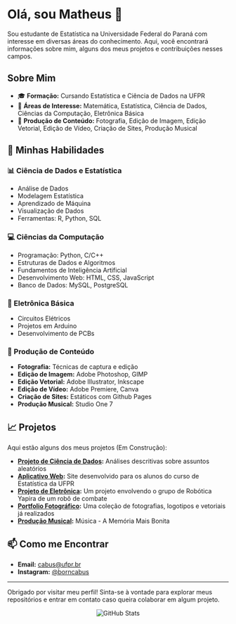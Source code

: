 # Olá, sou Matheus 👋

Sou estudante de Estatística na Universidade Federal do Paraná com interesse em diversas áreas do conhecimento. Aqui, você encontrará informações sobre mim, alguns dos meus projetos e contribuições nesses campos.

## Sobre Mim

- 🎓 **Formação:** Cursando Estatística e Ciência de Dados na UFPR
- 🔢 **Áreas de Interesse:** Matemática, Estatística, Ciência de Dados, Ciências da Computação, Eletrônica Básica
- 🎨 **Produção de Conteúdo:** Fotografia, Edição de Imagem, Edição Vetorial, Edição de Vídeo, Criação de Sites, Produção Musical

## 🚀 Minhas Habilidades

### 📊 Ciência de Dados e Estatística
- Análise de Dados
- Modelagem Estatística
- Aprendizado de Máquina
- Visualização de Dados
- Ferramentas: R, Python, SQL

### 💻 Ciências da Computação
- Programação: Python, C/C++
- Estruturas de Dados e Algoritmos
- Fundamentos de Inteligência Artificial
- Desenvolvimento Web: HTML, CSS, JavaScript
- Banco de Dados: MySQL, PostgreSQL

### 🔧 Eletrônica Básica
- Circuitos Elétricos
- Projetos em Arduino
- Desenvolvimento de PCBs

### 🎨 Produção de Conteúdo
- **Fotografia:** Técnicas de captura e edição
- **Edição de Imagem:** Adobe Photoshop, GIMP
- **Edição Vetorial:** Adobe Illustrator, Inkscape
- **Edição de Vídeo:** Adobe Premiere, Canva
- **Criação de Sites:** Estáticos com Github Pages
- **Produção Musical:** Studio One 7

## 📈 Projetos

Aqui estão alguns dos meus projetos (Em Construção):

- **[Projeto de Ciência de Dados](link_do_projeto):** Análises descritivas sobre assuntos aleatórios
- **[Aplicativo Web](https://www.estatisticaufpr.online/):** Site desenvolvido para os alunos do curso de Estatística da UFPR
- **[Projeto de Eletrônica](link_do_projeto):** Um projeto envolvendo o grupo de Robótica Yapira de um robô de combate
- **[Portfolio Fotográfico](link_do_projeto):** Uma coleção de fotografias, logotipos e vetoriais já realizados
- **[Produção Musical](https://www.youtube.com/watch?v=0j6uRo_f9D4&list=OLAK5uy_nGCiCJjJI8KDQJ17KI5BhJMOedhM4KjJw&index=1&pp=8AUB):** Música - A Memória Mais Bonita

## 📫 Como me Encontrar

- **Email:** [cabus@ufpr.br](cabus@ufpr.br)
- **Instagram:** [@borncabus](https://www.instagram.com/borncabus/)

---

Obrigado por visitar meu perfil! Sinta-se à vontade para explorar meus repositórios e entrar em contato caso queira colaborar em algum projeto.

<div align="center">
  <img src="https://github-readme-stats.vercel.app/api?username=borncabus&show_icons=true" alt="GitHub Stats">
</div>
